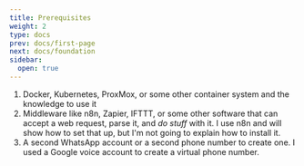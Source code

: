 ```yaml
---
title: Prerequisites
weight: 2
type: docs
prev: docs/first-page
next: docs/foundation
sidebar:
  open: true
---
```


1. Docker, Kubernetes, ProxMox, or some other container system and the knowledge to use it
2. Middleware like n8n, Zapier, IFTTT, or some other software that can accept a web request, parse it, and *do stuff* with it.  I use n8n and will show how to set that up, but I'm not going to explain how to install it.
3. A second WhatsApp account or a second phone number to create one.  I used a Google voice account to create a virtual phone number.


